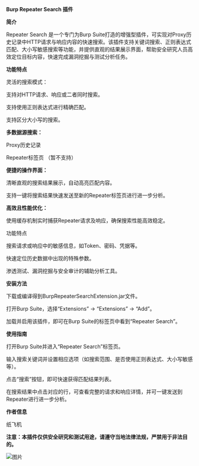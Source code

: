 **Burp Repeater Search 插件**

**简介**

Repeater Search 是一个专门为Burp Suite打造的增强型插件，可实现对Proxy历史记录中HTTP请求与响应内容的快速搜索。该插件支持关键词搜索、正则表达式匹配、大小写敏感搜索等功能，并提供直观的结果展示界面，帮助安全研究人员高效定位目标内容，快速完成漏洞挖掘与测试分析任务。

**功能特点**

灵活的搜索模式：

支持对HTTP请求、响应或二者同时搜索。

支持使用正则表达式进行精确匹配。

支持区分大小写的搜索。

**多数据源搜索：**

Proxy历史记录

Repeater标签页 （暂不支持）

**便捷的操作界面：**

清晰直观的搜索结果展示，自动高亮匹配内容。

支持一键将搜索结果快速发送至新的Repeater标签页进行进一步分析。

**高效且性能优化：**

使用缓存机制实时捕获Repeater请求及响应，确保搜索性能高效稳定。

功能特点

搜索请求或响应中的敏感信息，如Token、密码、凭据等。

快速定位历史数据中出现的特殊参数。

渗透测试、漏洞挖掘与安全审计的辅助分析工具。

**安装方法**

下载或编译得到BurpRepeaterSearchExtension.jar文件。

打开Burp Suite，选择“Extensions” → “Extensions” → “Add”。

加载并启用该插件，即可在Burp Suite的标签页中看到“Repeater Search”。

**使用指南**

打开Burp Suite并进入“Repeater Search”标签页。

输入搜索关键词并设置相应选项（如搜索范围、是否使用正则表达式、大小写敏感等）。

点击“搜索”按钮，即可快速获得匹配结果列表。

在搜索结果中点击对应的行，可查看完整的请求和响应详情，并可一键发送到Repeater进行进一步分析。

**作者信息**

纸飞机

**注意：本插件仅供安全研究和测试用途，请遵守当地法律法规，严禁用于非法目的。**

![图片](https://github.com/user-attachments/assets/c05bd9ba-e86f-4883-b312-4ca45837bda8)
